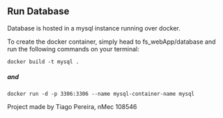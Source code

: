 ## Run Database
Database is hosted in a mysql instance running over docker.

To create the docker container, simply head to fs_webApp/database and run the following commands on your terminal:

    docker build -t mysql .

##### and

    docker run -d -p 3306:3306 --name mysql-container-name mysql 

 Project made by Tiago Pereira, nMec 108546
